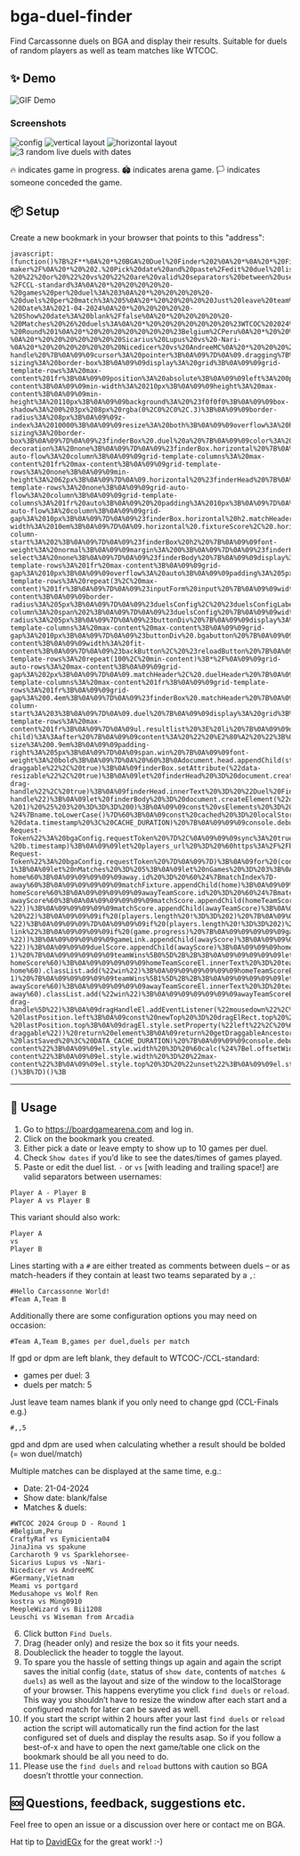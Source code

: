 # bga-duel-finder
Find Carcassonne duels on BGA and display their results.
Suitable for duels of random players as well as team matches like WTCOC.

## ✨ Demo
![GIF Demo](img/df-WTCOC-match-demo-run.gif)

### Screenshots

![config](img/df-WTCOC-match-config.png)
![vertical layout](img/df-WTCOC-match-result-v.png)
![horizontal layout](img/df-WTCOC-match-result-h.png)
![3 random live duels with dates](img/df-random-3duels-result-with-dates.png)

🔥 indicates game in progress.
🏟️ indicates arena game.
🏳️ indicates someone conceded the game.

## 📦 Setup
Create a new bookmark in your browser that points to this "address":

    javascript:(function()%7B%2F**%0A%20*%20BGA%20Duel%20Finder%202%0A%20*%0A%20*%20Find%20and%20display%20duels%20from%20a%20list%20of%20fixtures.%0A%20*%20Highlight%20winnning%20scores%2C%20calculate%20duel%20and%20team%20match%20results.%0A%20*%0A%20*%20Usage%3A%0A%20*%20%201.%20Copy%20and%20paste%20this%20code%20to%20the%20developer%20console%0A%20*%20%20%20%20%20or%20use%20a%20bookmarklet%20https%3A%2F%2Fcaiorss.github.io%2Fbookmarklet-maker%2F%0A%20*%20%202.%20Pick%20date%20and%20paste%2Fedit%20duel%20list.%0A%20*%20%20%20%20%20%22%20-%20%22%20or%20%22%20vs%20%22%20are%20valid%20separators%20between%20usernames.%0A%20*%20%20%20%20%20Lines%20starting%20with%20%23%20are%20treated%20as%20headers%2Fcomments%20between%20duels.%0A%20*%20%20%20%20%20There%20are%20some%20configuration%20options%20(%23%20and%20%2C%20are%20essential!)%3A%0A%20*%20%20%20%20%20%23Team%20A%2CTeam%20B%2Cgames%20per%20duel%2Cduels%20per%20match%0A%20*%20%20%20%20%20If%20gpd%20or%20dpm%20are%20left%20blank%2C%20they%20default%20to%20WTCOC-%2FCCL-standard%3A%0A%20*%20%20%20%20%20-%20games%20per%20duel%3A%203%0A%20*%20%20%20%20%20-%20duels%20per%20match%3A%205%0A%20*%20%20%20%20%20Just%20leave%20team%20names%20blank%20if%20you%20only%20need%20to%20change%20gpd.%0A%20*%0A%20*%20%20%20%20%20Multiple%20matches%20can%20be%20displayed%2C%20e.g.%3A%0A%20*%20%20%20%20%20-%20Date%3A%2021-04-2024%0A%20*%20%20%20%20%20-%20Show%20date%3A%20blank%2Ffalse%0A%20*%20%20%20%20%20-%20Matches%20%26%20duels%3A%0A%20*%20%20%20%20%20%20%20%23WTCOC%202024%20Group%20D%20-%20Round%201%0A%20*%20%20%20%20%20%20%20%23Belgium%2CPeru%0A%20*%20%20%20%20%20%20%20CraftyRaf%20vs%20Eymicienta04%0A%20*%20%20%20%20%20%20%20JinaJina%20vs%20spakune%0A%20*%20%20%20%20%20%20%20Carcharoth%209%20vs%20Sparklehorsee-%0A%20*%20%20%20%20%20%20%20Sicarius%20Lupus%20vs%20-Nari-%0A%20*%20%20%20%20%20%20%20Nicedicer%20vs%20AndreeMC%0A%20*%20%20%20%20%20%20%20%23Germany%2CVietnam%0A%20*%20%20%20%20%20%20%20Meami%20vs%20portgard%0A%20*%20%20%20%20%20%20%20Medusahope%20vs%20Wolf%20Ren%0A%20*%20%20%20%20%20%20%20kostra%20vs%20M%C3%B9ng0910%0A%20*%20%20%20%20%20%20%20MeepleWizard%20vs%20Bii1208%0A%20*%20%20%20%20%20%20%20Leuschi%20vs%20Wiseman%20from%20Arcadia%0A%20*%0A%20*%20%203.%20Click%20button%20%22Find%20Duels%22.%0A%20*%20%204.%20Drag%20(header%20only)%20and%20resize%20the%20box%20as%20you%20like.%0A%20*%20%205.%20Doubleclick%20the%20header%20to%20toggle%20the%20layout.%0A%20*%2F%0A%0A(function()%20%7B%0A%22use%20strict%22%3B%0A%0Aconst%20REQUEST_INTERVAL%20%3D%20250%3B%20%20%20%20%20%2F%2F%20250ms%20between%20requests%2C%20give%20BGA%20a%20break%0Aconst%20CACHE_DURATION%20%3D%207*24*60*60*1000%3B%20%2F%2F%20ms%0Aconst%20DATA_CACHE_DURATION%20%3D%202*60*60*1000%3B%0A%0Alet%20style%20%3D%20document.createElement(%22style%22)%3B%0Astyle.innerHTML%20%3D%20%60%0A%09.drag-handle%20%7B%0A%09%09cursor%3A%20pointer%3B%0A%09%7D%0A%09.dragging%7B%0A%09%09cursor%3A%20move%20!important%3B%0A%09%7D%0A%09%23finderBox%20%7B%0A%09%09box-sizing%3A%20border-box%3B%0A%09%09display%3A%20grid%3B%0A%09%09grid-template-rows%3A%20max-content%201fr%3B%0A%09%09position%3A%20absolute%3B%0A%09%09left%3A%200px%3B%0A%09%09bottom%3A%200px%3B%0A%09%09width%3A%20max-content%3B%0A%09%09min-width%3A%20210px%3B%0A%09%09height%3A%20max-content%3B%0A%09%09min-height%3A%20110px%3B%0A%09%09background%3A%20%23f0f0f0%3B%0A%09%09box-shadow%3A%200%203px%208px%20rgba(0%2C0%2C0%2C.3)%3B%0A%09%09border-radius%3A%208px%3B%0A%09%09z-index%3A%2010000%3B%0A%09%09resize%3A%20both%3B%0A%09%09overflow%3A%20hidden%3B%0A%09%7D%0A%09%23finderBox%20*%20%7B%0A%09%09box-sizing%3A%20border-box%3B%0A%09%7D%0A%09%23finderBox%20.duel%20a%20%7B%0A%09%09color%3A%20rgb(72%2C%20113%2C%20182)%3B%0A%09%09text-decoration%3A%20none%3B%0A%09%7D%0A%09%23finderBox.horizontal%20%7B%0A%09%09grid-auto-flow%3A%20column%3B%0A%09%09grid-template-columns%3A%20max-content%201fr%20max-content%3B%0A%09%09grid-template-rows%3A%20none%3B%0A%09%09min-height%3A%2062px%3B%0A%09%7D%0A%09.horizontal%20%23finderHead%20%7B%0A%09%09padding%3A%2010px%3B%0A%09%7D%0A%09.horizontal%20%23finderBody%20%7B%0A%09%09grid-template-rows%3A%20none%3B%0A%09%09grid-auto-flow%3A%20column%3B%0A%09%09grid-template-columns%3A%201fr%20auto%3B%0A%09%20%20padding%3A%2010px%3B%0A%09%7D%0A%09.horizontal%20%23gameList%20%7B%0A%09%09grid-auto-flow%3A%20column%3B%0A%09%09grid-gap%3A%2010px%3B%0A%09%7D%0A%09%23finderBox.horizontal%20h2.matchHeader%20%7B%0A%09%09margin%3A%200%3B%0A%09%7D%0A%09.horizontal%20.comment%20%7B%0A%09%09min-width%3A%2010em%3B%0A%09%7D%0A%09.horizontal%20.fixtureScore%2C%20.horizontal%20.duelScore%20%7B%0A%09%09grid-column-start%3A%202%3B%0A%09%7D%0A%09%23finderBox%20h2%20%7B%0A%09%09font-weight%3A%20normal%3B%0A%09%09margin%3A%200%3B%0A%09%7D%0A%09%23finderHead%20%7B%0A%09%09background%3A%20%234871b6%3B%0A%09%09color%3A%20%23fff%3B%0A%09%09padding%3A%205px%2010px%3B%0A%09%09user-select%3A%20none%3B%0A%09%7D%0A%09%23finderBody%20%7B%0A%09%09display%3A%20grid%3B%0A%09%09grid-template-rows%3A%201fr%20max-content%3B%0A%09%09grid-gap%3A%2010px%3B%0A%09%09overflow%3A%20auto%3B%0A%09%09padding%3A%205px%2010px%2010px%2010px%3B%0A%09%7D%0A%09%23inputForm%20%7B%0A%09%09display%3A%20grid%3B%0A%09%09grid-template-rows%3A%20repeat(3%2C%20max-content)%201fr%3B%0A%09%7D%0A%09%23inputForm%20input%20%7B%0A%09%09width%3A%20fit-content%3B%0A%09%09border-radius%3A%205px%3B%0A%09%7D%0A%09%23duelsConfig%2C%20%23duelsConfigLabel%20%7B%0A%09%09grid-column%3A%20span%202%3B%0A%09%7D%0A%09%23duelsConfig%20%7B%0A%09%09width%3A%20100%25%3B%0A%09%09border-radius%3A%205px%3B%0A%09%7D%0A%09%23buttonDiv%20%7B%0A%09%09display%3A%20grid%3B%0A%09%09grid-template-columns%3A%20max-content%20max-content%3B%0A%09%09grid-gap%3A%2010px%3B%0A%09%7D%0A%09%23buttonDiv%20.bgabutton%20%7B%0A%09%09margin%3A%200%3B%0A%09%09height%3A%20fit-content%3B%0A%09%09width%3A%20fit-content%3B%0A%09%7D%0A%09%23backButton%2C%20%23reloadButton%20%7B%0A%09%09display%3A%20none%3B%0A%09%7D%0A%09%23gameList%20%7B%0A%09%09display%3A%20none%3B%0A%09%09overflow%3A%20auto%3B%0A%09%09%2F*grid-template-rows%3A%20repeat(100%2C%20min-content)%3B*%2F%0A%09%09grid-auto-rows%3A%20max-content%3B%0A%09%09grid-gap%3A%202px%3B%0A%09%7D%0A%09.matchHeader%2C%20.duelHeader%20%7B%0A%09%09display%3A%20grid%3B%0A%09%09grid-template-columns%3A%20max-content%201fr%3B%0A%09%09grid-template-rows%3A%201fr%3B%0A%09%09grid-gap%3A%200.4em%3B%0A%09%7D%0A%09%23finderBox%20.matchHeader%20%7B%0A%09%09margin%3A%2010px%200%205px%200%3B%0A%09%7D%0A%09.fixtureScore%2C%20.duelScore%20%7B%0A%09%09grid-column-start%3A%203%3B%0A%09%7D%0A%09.duel%20%7B%0A%09%09display%3A%20grid%3B%0A%09%09grid-template-rows%3A%20max-content%201fr%3B%0A%09%7D%0A%09ul.resultlist%20%3E%20li%20%7B%0A%09%09display%3A%20inline%3B%0A%09%7D%0A%09ul.resultlist%20%3E%20li%3Anot(%3Alast-child)%3A%3Aafter%20%7B%0A%09%09content%3A%20%22%20%E2%80%A2%20%22%3B%0A%09%09color%3A%20%23888%3B%0A%09%7D%0A%09li.result%20span.resultDate%20%7B%0A%09%09font-size%3A%200.9em%3B%0A%09%09padding-right%3A%205px%3B%0A%09%7D%0A%09span.win%20%7B%0A%09%09font-weight%3A%20bold%3B%0A%09%7D%0A%20%60%3B%0Adocument.head.appendChild(style)%3B%0A%0AcreateUi()%3B%0A%0A%2F**%0A%20*%20Check%20if%20a%20date%20is%20today%0A%20*%2F%0Afunction%20isToday(unixTimestamp)%20%7B%0A%09const%20today%20%3D%20new%20Date()%3B%0A%09const%20todayYear%20%3D%20today.getFullYear()%3B%0A%09const%20todayMonth%20%3D%20today.getMonth()%3B%0A%09const%20todayDay%20%3D%20today.getDate()%3B%0A%0A%09const%20date%20%3D%20new%20Date(unixTimestamp%20*%201000)%3B%0A%09const%20givenYear%20%3D%20date.getFullYear()%3B%0A%09const%20givenMonth%20%3D%20date.getMonth()%3B%0A%09const%20givenDay%20%3D%20date.getDate()%3B%0A%0A%09return%20(%0A%09%09todayYear%20%3D%3D%3D%20givenYear%20%26%26%0A%09%09todayMonth%20%3D%3D%3D%20givenMonth%20%26%26%0A%09%09todayDay%20%3D%3D%3D%20givenDay%0A%09)%3B%0A%7D%0A%0A%2F**%0A%20*%20Create%20ui%20for%20user%20interaction.%0A%20*%0A%20*%2F%0Afunction%20createUi()%20%7B%0A%09const%20finderId%20%3D%20%22finderBox%22%3B%0A%09let%20finderBox%20%3D%20document.getElementById(finderId)%3B%0A%09if%20(finderBox)%20%7B%0A%09%09finderBox.style.display%20%3D%20%22grid%22%3B%0A%09%09return%3B%0A%09%7D%0A%0A%09finderBox%20%3D%20document.createElement(%22div%22)%3B%0A%09finderBox.id%20%3D%20finderId%3B%0A%09finderBox.setAttribute(%22data-draggable%22%2C%20true)%3B%0A%09finderBox.setAttribute(%22data-resizable%22%2C%20true)%3B%0A%09let%20finderHead%20%3D%20document.createElement(%22h2%22)%3B%0A%09finderHead.id%20%3D%20%22finderHead%22%3B%0A%09finderHead.setAttribute(%22data-drag-handle%22%2C%20true)%3B%0A%09finderHead.innerText%20%3D%20%22Duel%20Finder%202%22%3B%0A%09finderHead.classList.add(%22drag-handle%22)%3B%0A%09let%20finderBody%20%3D%20document.createElement(%22div%22)%3B%0A%09finderBody.id%20%3D%20%22finderBody%22%3B%0A%09finderBox.appendChild(finderHead)%3B%0A%09finderBox.appendChild(finderBody)%3B%0A%0A%09const%20inputForm%20%3D%20document.createElement(%22form%22)%3B%0A%09inputForm.id%20%3D%20%22inputForm%22%3B%0A%09const%20datePicker%20%3D%20document.createElement(%22input%22)%3B%0A%09datePicker.id%20%3D%20%22datePicker%22%3B%0A%09datePicker.type%20%3D%20%22date%22%3B%0A%09datePicker.valueAsDate%20%3D%20new%20Date()%3B%0A%09const%20datePickerLabel%20%3D%20document.createElement(%22label%22)%3B%0A%09datePickerLabel.htmlFor%20%3D%20%22datePicker%22%3B%0A%09datePickerLabel.textContent%20%3D%20%22Date%22%3B%0A%09const%20dateShow%20%3D%20document.createElement(%22input%22)%3B%0A%09dateShow.type%20%3D%20%22checkbox%22%3B%0A%09dateShow.id%20%3D%20%22dateShow%22%3B%0A%09dateShow.checked%20%3D%20false%3B%0A%09const%20dateShowLabel%20%3D%20document.createElement(%22label%22)%3B%0A%09dateShowLabel.htmlFor%20%3D%20%22dateShow%22%3B%0A%09dateShowLabel.textContent%20%3D%20%22Show%20dates%22%3B%0A%09const%20textArea%20%3D%20document.createElement(%22textArea%22)%3B%0A%09textArea.id%20%3D%20%22duelsConfig%22%3B%0A%09const%20textAreaLabel%20%3D%20document.createElement(%22label%22)%3B%0A%09textAreaLabel.id%20%3D%20%22duelsConfigLabel%22%3B%0A%09textAreaLabel.htmlFor%20%3D%20%22duelsConfig%22%3B%0A%09textAreaLabel.textContent%20%3D%20%22Matches%20%26%20duels%22%3B%0A%0A%09inputForm.appendChild(datePickerLabel)%3B%0A%09inputForm.appendChild(datePicker)%3B%0A%09inputForm.appendChild(dateShowLabel)%3B%0A%09inputForm.appendChild(dateShow)%3B%0A%09inputForm.appendChild(textAreaLabel)%3B%0A%09inputForm.appendChild(textArea)%3B%0A%0A%09const%20gameList%20%3D%20document.createElement(%22ul%22)%3B%0A%09gameList.id%20%3D%20%22gameList%22%3B%0A%0A%09const%20buttonDiv%20%3D%20document.createElement(%22div%22)%3B%0A%09buttonDiv.id%20%3D%20%22buttonDiv%22%3B%0A%09const%20findButton%20%3D%20document.createElement(%22a%22)%3B%0A%09findButton.id%20%3D%20%22findButton%22%3B%0A%09findButton.classList%20%3D%20%22bgabutton%20bgabutton_blue%22%3B%0A%09findButton.innerText%20%3D%20%22Find%20Duels%22%3B%0A%09const%20backButton%20%3D%20document.createElement(%22a%22)%3B%0A%09backButton.id%20%3D%20%22backButton%22%3B%0A%09backButton.classList%20%3D%20%22bgabutton%20bgabutton_blue%22%3B%0A%09backButton.innerText%20%3D%20%22Back%22%3B%0A%09const%20closeButton%20%3D%20document.createElement(%22a%22)%3B%0A%09closeButton.id%20%3D%20%22closeButton%22%3B%0A%09closeButton.classList%20%3D%20%22bgabutton%20bgabutton_red%22%3B%0A%09closeButton.innerText%20%3D%20%22Close%22%3B%0A%09const%20reloadButton%20%3D%20document.createElement(%22a%22)%3B%0A%09reloadButton.id%20%3D%20%22reloadButton%22%3B%0A%09reloadButton.classList%20%3D%20%22bgabutton%20bgabutton_green%22%3B%0A%09reloadButton.innerText%20%3D%20%22Reload%22%3B%0A%09buttonDiv.appendChild(findButton)%3B%0A%09buttonDiv.appendChild(backButton)%3B%0A%09buttonDiv.appendChild(closeButton)%3B%0A%09buttonDiv.appendChild(reloadButton)%3B%0A%0A%09finderBody.appendChild(inputForm)%3B%0A%09finderBody.appendChild(gameList)%3B%0A%09finderBody.appendChild(buttonDiv)%3B%0A%0A%09document.body.appendChild(finderBox)%3B%0A%09applyBoxLayout(finderBox)%3B%0A%0A%09finderHead.ondblclick%20%3D%20function()%20%7B%20applyBoxLayout(finderBox%2C%20%22toggle%22)%20%7D%3B%0A%0A%09let%20timeout%3B%0A%09const%20resizeObserver%20%3D%20new%20ResizeObserver(entries%20%3D%3E%20%7B%0A%09%09clearTimeout(timeout)%3B%0A%09%09timeout%20%3D%20setTimeout(()%20%3D%3E%20%7B%0A%09%09%20%20requestAnimationFrame(()%20%3D%3E%20%7B%0A%09%09%20%20%20%20for%20(const%20entry%20of%20entries)%20%7B%0A%09%09%20%20%20%20%20%20saveBoxLayoutToLocalStorage(entry.target)%3B%0A%09%09%20%20%20%20%7D%0A%09%09%20%20%7D)%3B%0A%09%09%7D%2C%201000)%3B%0A%09%7D)%3B%0A%09resizeObserver.observe(finderBox)%3B%0A%0A%09textArea.addEventListener(%22paste%22%2C%20(event)%20%3D%3E%20%7B%0A%09%09%2F%2F%20Just%20check%20if%20pasted%20text%20is%20in%20the%20form%20of%3A%0A%09%09%2F%2F%0A%09%09%2F%2F%20%20%20player1%0A%09%09%2F%2F%20%20%20vs%0A%09%09%2F%2F%20%20%20player2%0A%09%09%2F%2F%20%20%20player3%0A%09%09%2F%2F%20%20%20vs%0A%09%09%2F%2F%20%20%20player4%0A%09%09%2F%2F%20%20%20...%0A%09%09%2F%2F%0A%09%09%2F%2F%20and%20format%20it.%0A%09%09const%20pastedData%20%3D%20(event.clipboardData%20%7C%7C%20window.clipboardData).getData(%22text%22)%3B%0A%09%09const%20lines%20%3D%20pastedData.split(%22%5Cn%22)%3B%0A%09%09const%20selectedElements%20%3D%20lines.filter((_%2C%20index)%20%3D%3E%20(index%20-%201)%20%25%203%20%3D%3D%3D%200)%3B%0A%09%09const%20vsElements%20%3D%20selectedElements.filter(element%20%3D%3E%20element.trim()%20%3D%3D%3D%20%22vs%22)%3B%0A%0A%09%09if%20(selectedElements.length%20%3D%3D%3D%200%20%7C%7C%20selectedElements.length%20!%3D%3D%20vsElements.length)%20%7B%0A%09%09%09return%3B%0A%09%09%7D%0A%09%09event.preventDefault()%3B%0A%0A%09%09const%20pairs%20%3D%20%5B%5D%3B%0A%09%09for%20(let%20i%20%3D%200%3B%20i%20%3C%20lines.length%3B%20i%20%2B%3D%203)%20%7B%0A%09%09%09const%20player0%20%3D%20lines%5Bi%5D%3B%0A%09%09%09const%20player1%20%3D%20lines%5Bi%20%2B%202%5D%3B%0A%09%09%09if%20(player0.trim()%20%26%26%20player1.trim())%20%7B%0A%09%09%09%09pairs.push(%60%24%7Bplayer0.trim()%7D%20vs%20%24%7Bplayer1.trim()%7D%60)%3B%0A%09%09%09%7D%0A%09%09%7D%0A%09%09const%20transformedText%20%3D%20pairs.join(%22%5Cn%22)%3B%0A%0A%09%09%2F%2F%20Get%20the%20current%20cursor%20position%20or%20selection%0A%09%09const%20start%20%3D%20textArea.selectionStart%3B%0A%09%09const%20end%20%3D%20textArea.selectionEnd%3B%0A%0A%09%09%2F%2F%20Insert%20the%20transformed%20text%20at%20the%20cursor%20position%0A%09%09textArea.value%20%3D%20textArea.value.slice(0%2C%20start)%20%2B%20transformedText%20%2B%20textArea.value.slice(end)%3B%0A%0A%09%09%2F%2F%20Move%20the%20cursor%20to%20the%20end%20of%20the%20inserted%20text%0A%09%09textArea.selectionStart%20%3D%20textArea.selectionEnd%20%3D%20start%20%2B%20transformedText.length%3B%0A%09%7D)%3B%0A%0A%09findButton.onclick%20%3D%20async%20function%20()%20%7B%0A%09%09const%20game_id%20%3D%201%3B%20%2F%2F%20Carcassonne%0A%09%09const%20date%20%3D%20new%20Date(datePicker.value)%3B%0A%09%09const%20unixTimestamp%20%3D%20Math.floor(date.getTime()%20%2F%201000)%3B%0A%09%09const%20duelsText%20%3D%20textArea.value%3B%0A%09%09textArea.disabled%20%3D%20true%3B%0A%09%09findButton.disabled%20%3D%20true%3B%0A%09%09saveDataToLocalStorage()%3B%0A%09%09await%20getAllDuels(duelsText%2C%20unixTimestamp%2C%20game_id)%3B%0A%0A%09%09findButton.disabled%20%3D%20false%3B%0A%09%09inputForm.style.display%20%3D%20%22none%22%3B%0A%09%09gameList.style.display%20%3D%20%22grid%22%3B%0A%09%09findButton.style.display%20%3D%20%22none%22%3B%0A%09%09closeButton.style.display%20%3D%20%22none%22%3B%0A%09%09backButton.style.display%20%3D%20%22block%22%3B%0A%09%09reloadButton.style.display%20%3D%20%22block%22%3B%0A%09%7D%3B%0A%0A%09backButton.onclick%20%3D%20function%20()%20%7B%0A%09%09inputForm.style.display%20%3D%20%22grid%22%3B%0A%09%09gameList.style.display%20%3D%20%22none%22%3B%0A%09%09gameList.innerHTML%20%3D%20%22%22%3B%0A%09%09textArea.disabled%20%3D%20false%3B%0A%09%09findButton.style.display%20%3D%20%22block%22%3B%0A%09%09closeButton.style.display%20%3D%20%22block%22%3B%0A%09%09backButton.style.display%20%3D%20%22none%22%3B%0A%09%09reloadButton.style.display%20%3D%20%22none%22%3B%0A%09%7D%3B%0A%0A%09closeButton.onclick%20%3D%20function%20()%20%7B%0A%09%09finderBox.style.display%20%3D%20%22none%22%3B%0A%09%7D%0A%0A%09reloadButton.onclick%20%3D%20async%20function%20()%20%7B%0A%09%09const%20game_id%20%3D%201%3B%20%2F%2F%20Carcassonne%0A%09%09const%20date%20%3D%20new%20Date(datePicker.value)%3B%0A%09%09const%20unixTimestamp%20%3D%20Math.floor(date.getTime()%20%2F%201000)%3B%0A%09%09const%20duelsText%20%3D%20textArea.value%3B%0A%09%09gameList.style.display%20%3D%20%22grid%22%3B%0A%09%09gameList.innerHTML%20%3D%20%22%22%3B%0A%09%09await%20getAllDuels(duelsText%2C%20unixTimestamp%2C%20game_id)%3B%0A%09%7D%0A%0A%09retrieveDataFromLocalStorage()%3B%0A%7D%0A%0A%2F**%0A%20*%20Returns%20a%20player%20id%20given%20its%20username.%0A%20*%0A%20*%2F%0Afunction%20getPlayerId(name)%20%7B%0A%09const%20currentTime%20%3D%20new%20Date().getTime()%3B%0A%09const%20cacheKey%20%3D%20%60playerId-%24%7Bname.toLowerCase()%7D%60%3B%0A%09const%20cached%20%3D%20localStorage.getItem(cacheKey)%3B%0A%09if%20(cached)%20%7B%0A%09%09const%20data%20%3D%20JSON.parse(cached)%3B%0A%09%09if%20(currentTime%20-%20data.timestamp%20%3C%20CACHE_DURATION)%20%7B%0A%09%09%09console.debug(%60Using%20cached%20id%20%24%7Bdata.id%7D%20for%20%24%7Bname%7D%60)%3B%0A%09%09%09return%20data.id%3B%0A%09%09%7D%0A%09%7D%0A%0A%09try%20%7B%0A%09%09const%20response%20%3D%20dojo.xhrGet(%7B%0A%09%09%09url%3A%20%22https%3A%2F%2Fboardgamearena.com%2Fplayer%2Fplayer%2Ffindplayer.html%22%2C%0A%09%09%09content%3A%20%7B%20q%3A%20name%2C%20start%3A%200%2C%20count%3A%20Infinity%20%7D%2C%0A%09%09%09sync%3A%20true%2C%0A%09%09%09handleAs%3A%20%22json%22%0A%09%09%7D)%3B%0A%0A%09%09for%20(const%20currentUser%20of%20response.results%5B0%5D.items)%20%7B%0A%09%09%09if%20(currentUser.q.toLowerCase()%20%3D%3D%3D%20name.toLowerCase())%20%7B%0A%09%09%09%09console.debug(%60Found%20id%20%24%7BcurrentUser.id%7D%20for%20%24%7Bname%7D%60)%3B%0A%09%09%09%09localStorage.setItem(cacheKey%2C%20JSON.stringify(%7B%20id%3A%20currentUser.id%2C%20timestamp%3A%20currentTime%20%7D))%3B%0A%09%09%09%09return%20currentUser.id%3B%0A%09%09%09%7D%0A%09%09%7D%0A%09%09console.error(%60Could%20not%20find%20user%20%24%7Bname%7D%60)%3B%0A%09%09throw%20%22Player%20not%20found%22%3B%0A%09%7D%0A%09catch%20(error)%20%7B%0A%09%09console.error(%60Could%20not%20find%20user%20%24%7Bname%7D%60)%3B%0A%09%09throw%20error%3B%0A%09%7D%0A%7D%0A%0A%2F**%0A%20*%20Return%20games%20for%20two%20players%20in%20a%20given%20day%0A%20*%0A%20*%2F%0Aasync%20function%20getGames(player0%2C%20player1%2C%20day%2C%20game_id)%20%7B%0A%09const%20tables%20%3D%20%5B%5D%3B%0A%09try%20%7B%0A%09%09const%20player0_id%20%3D%20getPlayerId(player0)%3B%0A%09%09const%20player1_id%20%3D%20getPlayerId(player1)%3B%0A%09%09const%20params%20%3D%20%7B%0A%09%09%09game_id%3A%20game_id%2C%0A%09%09%09player%3A%20player0_id%2C%0A%09%09%09opponent_id%3A%20player1_id%2C%0A%09%09%09updateStats%3A%201%0A%09%09%7D%3B%0A%09%09if%20(day)%20%7B%0A%09%09%09params.start_date%20%3D%20day%3B%0A%09%09%09params.end_date%20%3D%20day%20%2B%2086400%3B%0A%09%09%7D%0A%0A%09%09const%20response%20%3D%20dojo.xhrGet(%7B%0A%09%09%09url%3A%20%22https%3A%2F%2Fboardgamearena.com%2Fgamestats%2Fgamestats%2FgetGames.html%22%2C%0A%09%09%09content%3A%20params%2C%0A%09%09%09handleAs%3A%20%22json%22%2C%0A%09%09%09headers%3A%20%7B%20%22X-Request-Token%22%3A%20bgaConfig.requestToken%20%7D%2C%0A%09%09%09sync%3A%20true%0A%09%09%7D)%3B%0A%09%09for%20(const%20table%20of%20response.results%5B0%5D.data.tables)%20%7B%0A%09%09%09const%20table_url%20%3D%20%60https%3A%2F%2Fboardgamearena.com%2Ftable%3Ftable%3D%24%7Btable.table_id%7D%60%3B%0A%09%09%09const%20table_players%20%3D%20table.players.split(%22%2C%22)%3B%0A%09%09%09const%20table_scores%20%3D%20table.scores%20%3F%20table.scores.split(%22%2C%22)%20%3A%20%5B%22%3F%22%2C%20%22%3F%22%5D%3B%0A%09%09%09const%20table_ranks%20%3D%20table.ranks%20%3F%20table.ranks.split(%22%2C%22)%20%3A%20%5B%22%3F%22%2C%20%22%3F%22%5D%3B%0A%09%09%09const%20table_start_date%20%3D%20new%20Date(table.start%20*%201000)%3B%0A%09%09%09const%20table_end_date%20%3D%20new%20Date(table.end%20*%201000)%3B%0A%09%09%09let%20table_flags%20%3D%20%22%22%3B%0A%09%09%09%2F%2F%20if%20(table_scores%5B0%5D%20%3D%3D%20table_scores%5B1%5D)%20%7B%0A%09%09%09%2F%2F%20%09if%20(table_ranks%5B0%5D%20%3D%3D%201)%20%7B%0A%09%09%09%2F%2F%20%09%09table_scores%5B0%5D%20%2B%3D%20%22*%22%3B%0A%09%09%09%2F%2F%20%09%7D%20else%20%7B%0A%09%09%09%2F%2F%20%09%09table_scores%5B1%5D%20%2B%3D%20%22*%22%3B%0A%09%09%09%2F%2F%20%09%7D%0A%09%09%09%2F%2F%20%7D%0A%09%09%09if%20(table.concede%20%3D%3D%201)%20%7B%0A%09%09%09%09table_flags%20%2B%3D%20%22%20%F0%9F%8F%B3%EF%B8%8F%20%22%3B%0A%09%09%09%7D%0A%09%09%09if%20(table.arena_win)%20%7B%0A%09%09%09%09table_flags%20%2B%3D%20%22%20%F0%9F%8F%9F%EF%B8%8F%20%22%3B%0A%09%09%09%7D%0A%0A%09%09%09tables.push(%7B%0A%09%09%09%09id%3A%20table.table_id%2C%0A%09%09%09%09url%3A%20table_url%2C%0A%09%09%09%09score0%3A%20(table_players%5B0%5D%20%3D%3D%20player0_id)%20%3F%20%60%24%7Btable_scores%5B0%5D%7D%60%20%3A%20%60%24%7Btable_scores%5B1%5D%7D%60%2C%0A%09%09%09%09score1%3A%20(table_players%5B0%5D%20%3D%3D%20player0_id)%20%3F%20%60%24%7Btable_scores%5B1%5D%7D%60%20%3A%20%60%24%7Btable_scores%5B0%5D%7D%60%2C%0A%09%09%09%09rank0%3A%20(table_players%5B0%5D%20%3D%3D%20player0_id)%20%3F%20%60%24%7Btable_ranks%5B0%5D%7D%60%20%3A%20%60%24%7Btable_ranks%5B1%5D%7D%60%2C%0A%09%09%09%09startDate%3A%20table_start_date.toISOString().substr(0%2C%2016).replace(%22T%22%2C%20%22%20%22)%2C%0A%09%09%09%09endDate%3A%20table_end_date.toISOString().substr(0%2C%2016).replace(%22T%22%2C%20%22%20%22)%2C%0A%09%09%09%09timestamp%3A%20table.start%2C%0A%09%09%09%09flags%3A%20table_flags%0A%09%09%09%7D)%3B%0A%09%09%7D%0A%09%09tables.sort((a%2C%20b)%20%3D%3E%20a.timestamp%20-%20b.timestamp)%3B%0A%09%09let%20players_url%20%3D%20%60https%3A%2F%2Fboardgamearena.com%2Fgamestats%3Fplayer%3D%24%7Bplayer0_id%7D%26opponent_id%3D%24%7Bplayer1_id%7D%26game_id%3D%24%7Bgame_id%7D%26finished%3D0%60%3B%0A%09%09if%20(day)%20%7B%0A%09%09%09players_url%20%2B%3D%20%60%26start_date%3D%24%7Bday%7D%26end_date%3D%24%7Bday%20%2B%2086400%7D%60%3B%0A%09%09%7D%0A%0A%09%09if%20(!day%20%7C%7C%20isToday(day))%20%7B%0A%09%09%09const%20table%20%3D%20await%20getGameInProgress(player0_id%2C%20player1_id)%3B%0A%09%09%09if%20(table)%20%7B%0A%09%09%09%09tables.push(%7B%0A%09%09%09%09%09id%3A%20table.id%2C%0A%09%09%09%09%09url%3A%20%60https%3A%2F%2Fboardgamearena.com%2Ftable%3Ftable%3D%24%7Btable.id%7D%60%2C%0A%09%09%09%09%09progress%3A%20%60%24%7Btable.progression%7D%60%2C%0A%09%09%09%09%09timestamp%3A%20table.gamestart%2C%0A%09%09%09%09%09startDate%3A%20(new%20Date(table.gamestart%20*%201000)).toISOString().substr(0%2C%2016).replace(%22T%22%2C%20%22%20%22)%2C%0A%09%09%09%09%09endDate%3A%20%60%24%7B(new%20Date(table.gamestart%20*%201000)).toISOString().substr(0%2C%2010)%7D%20__%3A__%60%2C%0A%09%09%09%09%09flags%3A%20%22%20%F0%9F%94%A5%20%22%0A%09%09%09%09%7D)%3B%0A%09%09%09%7D%0A%09%09%7D%0A%09%09console.debug(%60Got%20%24%7Btables.length%7D%20tables%60)%3B%0A%0A%09%09return%20%7B%20player0_id%2C%20player1_id%2C%20players_url%2C%20tables%20%7D%3B%0A%09%7D%0A%09catch%20(error)%20%7B%0A%09%09console.error(%60Could%20not%20get%20games%20for%20%24%7Bplayer0%7D%20%E2%80%93%20%24%7Bplayer1%7D%3A%20%24%7Berror%7D%60)%3B%0A%09%09return%20%7B%0A%09%09%09players_url%3A%20%22%23%22%2C%0A%09%09%09tables%3A%20%5B%5D%0A%09%09%7D%3B%0A%09%7D%0A%7D%0A%0A%2F**%0A%20*%20Return%20game%20in%20progress%2C%20if%20any%2C%20for%20the%20given%20players.%0A%20*%2F%0Aasync%20function%20getGameInProgress(player0_id%2C%20player1_id)%20%7B%0A%09console.debug(%22Searching%20for%20game%20in%20progress%22)%3B%0A%09const%20response%20%3D%20await%20dojo.xhrPost(%7B%0A%09%09url%3A%20%22https%3A%2F%2Fboardgamearena.com%2Ftablemanager%2Ftablemanager%2Ftableinfos.html%22%2C%0A%09%09postData%3A%20%60playerfilter%3D%24%7Bplayer0_id%7D%26turninfo%3Dfalse%26matchmakingtables%3Dfalse%60%2C%0A%09%09handleAs%3A%20%22json%22%2C%0A%09%09headers%3A%20%7B%20%22X-Request-Token%22%3A%20bgaConfig.requestToken%20%7D%0A%09%7D)%3B%0A%09for%20(const%20table%20of%20Object.values(response.data.tables))%20%7B%0A%09%09if%20(table.status%20%3D%3D%3D%20%22play%22)%20%7B%0A%09%09%09const%20foundSecondPlayer%20%3D%20Object.keys(table.players).filter(id%20%3D%3E%20id%20%3D%3D%20player1_id)%3B%0A%09%09%09if%20(foundSecondPlayer.length%20%3E%200)%20%7B%0A%09%09%09%09return%20table%3B%0A%09%09%09%7D%0A%09%09%7D%0A%09%7D%0A%09return%20undefined%3B%0A%7D%0A%0Aasync%20function%20sleep(ms)%20%7B%0A%09await%20new%20Promise(resolve%20%3D%3E%20setTimeout(resolve%2C%20ms))%3B%0A%7D%0A%0Aasync%20function%20getAllDuels(all_duels_txt%2C%20day%2C%20game_id)%20%7B%0A%09const%20showDates%20%3D%20document.getElementById(%22dateShow%22).checked%3B%0A%09const%20gameList%20%3D%20document.getElementById(%22gameList%22)%3B%0A%09const%20duels_txt%20%3D%20all_duels_txt.split(%22%5Cn%22)%3B%0A%09const%20vsRegex%20%3D%20new%20RegExp(%22%20vs%20%22%2C%20%22i%22)%3B%0A%09let%20matchIndex%20%3D%20-1%3B%0A%09let%20nMatches%20%3D%205%3B%0A%09let%20nGames%20%3D%203%3B%0A%09let%20teamWins%20%3D%20%5B0%2C0%5D%3B%0A%0A%09for%20(const%20%5Bindex%2C%20duel_txt%5D%20of%20duels_txt.entries())%20%7B%0A%09%09if%20(!duel_txt)%20%7B%0A%09%09%09continue%3B%0A%09%09%7D%0A%0A%09%09%2F%2F%20Check%20for%20Comments%0A%09%09if%20(duel_txt.startsWith(%22%23%22))%20%7B%0A%09%09%09let%20vals%20%3D%20duel_txt.substring(1).split(%22%2C%22)%3B%0A%09%09%09if%20(vals.length%20%3D%3D%201)%20%7B%0A%09%09%09%09const%20comment%20%3D%20document.createElement(%22h2%22)%3B%0A%09%09%09%09comment.classList%20%3D%20%22comment%22%3B%0A%09%09%09%09comment.innerText%20%3D%20vals%5B0%5D.trim()%3B%0A%09%09%09%09gameList.appendChild(comment)%3B%0A%09%09%09%7D%20else%20%7B%0A%09%09%09%09if%20(vals%5B2%5D)%20%7B%0A%09%09%09%09%09nGames%20%3D%20vals%5B2%5D.trim()%3B%0A%09%09%09%09%09console.debug(%60Games%3A%20%24%7BnGames%7D%60)%3B%0A%09%09%09%09%7D%0A%09%09%09%09if%20(vals%5B3%5D)%20%7B%0A%09%09%09%09%09nMatches%20%3D%20vals%5B3%5D.trim()%3B%0A%09%09%09%09%09console.debug(%60Matches%3A%20%24%7BnMatches%7D%60)%3B%0A%09%09%09%09%7D%0A%09%09%09%09if%20(vals%5B0%5D%20!%3D%20%22%22%20%26%26%20vals%5B1%5D%20!%3D%20%22%22)%20%7B%0A%09%09%09%09%09const%20matchHeader%20%3D%20document.createElement(%22h2%22)%3B%0A%09%09%09%09%09matchHeader.classList%20%3D%20%22matchHeader%22%3B%0A%09%09%09%09%09matchIndex%20%3D%20index%3B%0A%09%09%09%09%09teamWins%20%3D%20%5B0%2C%200%5D%3B%0A%09%09%09%09%09const%20matchFixture%20%3D%20document.createElement(%22span%22)%3B%0A%09%09%09%09%09matchFixture.classList.add(%22fixture%22)%3B%0A%09%09%09%09%09const%20home%20%3D%20document.createElement(%22span%22)%3B%0A%09%09%09%09%09const%20away%20%3D%20document.createElement(%22span%22)%3B%0A%09%09%09%09%09home.id%20%3D%20%60%24%7BmatchIndex%7D-home%60%3B%0A%09%09%09%09%09away.id%20%3D%20%60%24%7BmatchIndex%7D-away%60%3B%0A%09%09%09%09%09matchFixture.appendChild(home)%3B%0A%09%09%09%09%09matchFixture.appendChild(document.createTextNode(%22%20%E2%80%93%20%22))%3B%0A%09%09%09%09%09matchFixture.appendChild(away)%3B%0A%09%09%09%09%09home.innerText%20%3D%20vals%5B0%5D.trim()%3B%0A%09%09%09%09%09away.innerText%20%3D%20vals%5B1%5D.trim()%3B%0A%09%09%09%09%09matchHeader.appendChild(matchFixture)%3B%0A%0A%09%09%09%09%09const%20matchScore%20%3D%20document.createElement(%22span%22)%3B%0A%09%09%09%09%09matchScore.classList.add(%22fixtureScore%22)%3B%0A%09%09%09%09%09const%20homeTeamScore%20%3D%20document.createElement(%22span%22)%3B%0A%09%09%09%09%09const%20awayTeamScore%20%3D%20document.createElement(%22span%22)%3B%0A%09%09%09%09%09homeTeamScore.id%20%3D%20%60%24%7BmatchIndex%7D-homeScore%60%3B%0A%09%09%09%09%09awayTeamScore.id%20%3D%20%60%24%7BmatchIndex%7D-awayScore%60%3B%0A%0A%09%09%09%09%09matchScore.appendChild(homeTeamScore)%3B%0A%09%09%09%09%09matchScore.appendChild(document.createTextNode(%22-%22))%3B%0A%09%09%09%09%09matchScore.appendChild(awayTeamScore)%3B%0A%09%09%09%09%09homeTeamScore.innerText%20%3D%20teamWins%5B0%5D%3B%0A%09%09%09%09%09awayTeamScore.innerText%20%3D%20teamWins%5B1%5D%3B%0A%09%09%09%09%09console.debug(%60SCORES%3A%20%24%7BhomeTeamScore.innerText%7D%20%E2%80%93%20%24%7BawayTeamScore.innerText%7D%60)%3B%0A%09%09%09%09%09matchHeader.appendChild(matchScore)%3B%0A%09%09%09%09%09gameList.appendChild(matchHeader)%3B%0A%09%09%09%09%7D%0A%09%09%09%7D%0A%09%09%7D%20else%20%7B%0A%09%09%09%2F%2F%20Get%20players%0A%09%09%09let%20players%20%3D%20duel_txt.split(%22%20-%20%22)%3B%0A%09%09%09if%20(players.length%20!%3D%3D%202)%20%7B%0A%09%09%09%09players%20%3D%20duel_txt.split(vsRegex)%3B%0A%09%09%09%7D%0A%09%09%09if%20(players.length%20!%3D%3D%202)%20%7B%0A%09%09%09%09players%20%3D%20duel_txt.split(%22-%22)%3B%0A%09%09%09%7D%0A%09%09%09if%20(players.length%20!%3D%3D%202)%20%7B%0A%09%09%09%09console.error(%60Could%20not%20get%20players%20for%20%22%24%7Bduel_txt%7D%22%60)%3B%0A%09%09%09%09continue%3B%0A%09%09%09%7D%0A%0A%09%09%09players%20%3D%20%5Bplayers%5B0%5D.trim()%2C%20players%5B1%5D.trim()%5D%3B%0A%0A%09%09%09await%20sleep(REQUEST_INTERVAL)%3B%0A%09%09%09const%20games_data%20%3D%20await%20getGames(players%5B0%5D%2C%20players%5B1%5D%2C%20day%2C%20game_id)%3B%0A%09%09%09const%20games%20%3D%20games_data.tables%3B%0A%0A%09%09%09const%20duelGameList%20%3D%20document.createElement(%22ul%22)%3B%0A%09%09%09if%20(!showDates)%20%7B%0A%09%09%09%09duelGameList.classList.add(%22resultlist%22)%3B%0A%09%09%09%7D%0A%09%09%09%2F%2F%20Get%20games%20info%0A%09%09%09let%20wins%20%3D%20%5B0%2C%200%5D%3B%0A%09%09%09for%20(const%20game%20of%20games)%20%7B%0A%09%09%09%09const%20result%20%3D%20document.createElement(%22li%22)%3B%0A%09%09%09%09result.classList%20%3D%20%22result%22%3B%0A%09%09%09%09const%20gameLink%20%3D%20document.createElement(%22a%22)%3B%0A%09%09%09%09const%20dateSpan%20%3D%20document.createElement(%22span%22)%3B%0A%09%09%09%09dateSpan.classList.add(%22resultDate%22)%3B%0A%09%09%09%09let%20dateText%20%3D%20%22%22%0A%09%09%09%09if%20(showDates)%20%7B%0A%09%09%09%09%09if%20(isToday(day))%20%7B%0A%09%09%09%09%09%09dateText%20%3D%20%60%24%7Bgame.startDate.substring(11)%7D%E2%80%93%24%7Bgame.endDate.substring(11)%7D%60%3B%0A%09%09%09%09%09%7D%20else%20if%20(day%20%7C%7C%20(game.startDate.substring(0%2C10)%20%3D%3D%20game.endDate.substring(0%2C10)))%20%7B%0A%09%09%09%09%09%09dateText%20%3D%20%60%24%7Bgame.startDate%7D%E2%80%93%24%7Bgame.endDate.substring(11)%7D%60%3B%0A%09%09%09%09%09%7D%20else%20%7B%0A%09%09%09%09%09%09dateText%20%3D%20%60%24%7Bgame.startDate%7D%E2%80%93%24%7Bgame.endDate%7D%60%3B%0A%09%09%09%09%09%7D%0A%09%09%09%09%09dateSpan.innerText%20%3D%20%60%24%7BdateText%7D%20%60%3B%0A%09%09%09%09%09result.appendChild(dateSpan)%3B%0A%09%09%09%09%7D%0A%09%09%09%09gameLink.classList%20%3D%20%22bga-link%22%3B%0A%09%09%09%09if%20(game.progress)%20%7B%0A%09%09%09%09%09gameLink.innerHTML%20%3D%20%60%24%7Bgame.progress%7D%25%60%3B%0A%09%09%09%09%7D%20else%20%7B%0A%09%09%09%09%09const%20homeScore%20%3D%20document.createElement(%22span%22)%3B%0A%09%09%09%09%09const%20awayScore%20%3D%20document.createElement(%22span%22)%3B%0A%09%09%09%09%09homeScore.innerText%20%3D%20game.score0%3B%0A%09%09%09%09%09awayScore.innerText%20%3D%20game.score1%3B%0A%09%09%09%09%09if%20(game.rank0%20%3D%3D%201)%20%7B%0A%09%09%09%09%09%09homeScore.classList%20%3D%20%22win%22%3B%0A%09%09%09%09%09%09wins%5B0%5D%2B%2B%3B%0A%09%09%09%09%09%7D%20else%20%20%7B%0A%09%09%09%09%09%09awayScore.classList%20%3D%20%22win%22%3B%0A%09%09%09%09%09%09wins%5B1%5D%2B%2B%3B%0A%09%09%09%09%09%7D%0A%09%09%09%09%09gameLink.appendChild(homeScore)%3B%0A%09%09%09%09%09gameLink.appendChild(document.createTextNode(%22-%22))%3B%0A%09%09%09%09%09gameLink.appendChild(awayScore)%3B%0A%09%09%09%09%7D%0A%09%09%09%09gameLink.href%20%3D%20game.url%3B%0A%09%09%09%09result.appendChild(gameLink)%3B%0A%09%09%09%09if%20(game.flags)%20%7B%0A%09%09%09%09%09result.appendChild(document.createTextNode(game.flags))%3B%0A%09%09%09%09%7D%0A%09%09%09%09duelGameList.appendChild(result)%3B%0A%09%09%09%7D%0A%09%09%09const%20duel%20%3D%20document.createElement(%22li%22)%3B%0A%09%09%09duel.classList%20%3D%20%22duel%22%3B%0A%09%09%09const%20duelHeader%20%3D%20document.createElement(%22h2%22)%3B%0A%09%09%09duelHeader.classList%20%3D%20%22duelHeader%22%3B%0A%0A%09%09%09const%20duelLink%20%3D%20document.createElement(%22a%22)%3B%0A%09%09%09const%20duelHome%20%3D%20document.createElement(%22span%22)%3B%0A%09%09%09const%20duelAway%20%3D%20document.createElement(%22span%22)%3B%0A%09%09%09duelLink.appendChild(duelHome)%3B%0A%09%09%09duelLink.appendChild(document.createTextNode(%22%20%E2%80%93%20%22))%3B%0A%09%09%09duelLink.appendChild(duelAway)%3B%0A%09%09%09duelLink.href%20%3D%20games_data.players_url%3B%0A%09%09%09duelHome.innerText%20%3D%20players%5B0%5D%3B%0A%09%09%09duelAway.innerText%20%3D%20players%5B1%5D%3B%0A%0A%09%09%09const%20duelScore%20%3D%20document.createElement(%22span%22)%3B%0A%09%09%09duelScore.classList.add(%22duelScore%22)%3B%0A%09%09%09const%20homeScore%20%3D%20document.createElement(%22span%22)%3B%0A%09%09%09const%20awayScore%20%3D%20document.createElement(%22span%22)%3B%0A%09%09%09duelScore.appendChild(homeScore)%3B%0A%09%09%09duelScore.appendChild(document.createTextNode(%22-%22))%3B%0A%09%09%09duelScore.appendChild(awayScore)%3B%0A%09%09%09homeScore.innerText%20%3D%20wins%5B0%5D%3B%0A%09%09%09awayScore.innerText%20%3D%20wins%5B1%5D%3B%0A%0A%09%09%09if%20(wins%5B0%5D%20%3E%3D%20nGames%2F2%20%26%26%20wins%5B0%5D%20%3E%20wins%5B1%5D)%20%7B%0A%09%09%09%09duelHome.classList%20%3D%20%22win%22%3B%0A%09%09%09%09homeScore.classList%20%3D%20%22win%22%3B%0A%09%09%09%09if%20(matchIndex%20%3E%20-1)%20%7B%0A%09%09%09%09%09teamWins%5B0%5D%2B%2B%3B%0A%09%09%09%09%09let%20homeTeamScoreEl%20%3D%20document.getElementById(%60%24%7BmatchIndex%7D-homeScore%60)%3B%0A%09%09%09%09%09homeTeamScoreEl.innerText%20%3D%20teamWins%5B0%5D%3B%0A%09%09%09%09%09if%20(teamWins%5B0%5D%20%3E%3D%20nMatches%2F2)%20%7B%0A%09%09%09%09%09%09document.getElementById(%60%24%7BmatchIndex%7D-home%60).classList.add(%22win%22)%3B%0A%09%09%09%09%09%09homeTeamScoreEl.classList.add(%22win%22)%3B%0A%09%09%09%09%09%7D%0A%09%09%09%09%7D%0A%09%09%09%7D%20else%20if%20(wins%5B1%5D%20%3E%3D%20nGames%2F2%20%26%26%20wins%5B1%5D%20%3E%20wins%5B0%5D)%20%7B%0A%09%09%09%09duelAway.classList%20%3D%20%22win%22%3B%0A%09%09%09%09awayScore.classList%20%3D%20%22win%22%3B%0A%09%09%09%09if%20(matchIndex%20%3E%20-1)%20%7B%0A%09%09%09%09%09teamWins%5B1%5D%2B%2B%3B%0A%09%09%09%09%09let%20awayTeamScoreEl%20%3D%20document.getElementById(%60%24%7BmatchIndex%7D-awayScore%60)%3B%0A%09%09%09%09%09awayTeamScoreEl.innerText%20%3D%20teamWins%5B1%5D%3B%0A%09%09%09%09%09if%20(teamWins%5B1%5D%20%3E%3D%20nMatches%2F2)%20%7B%0A%09%09%09%09%09%09document.getElementById(%60%24%7BmatchIndex%7D-away%60).classList.add(%22win%22)%3B%0A%09%09%09%09%09%09awayTeamScoreEl.classList.add(%22win%22)%3B%0A%09%09%09%09%09%7D%0A%09%09%09%09%7D%0A%09%09%09%7D%0A%09%09%09duelHeader.appendChild(duelLink)%3B%0A%09%09%09duelHeader.appendChild(duelScore)%3B%0A%09%09%09duel.appendChild(duelHeader)%3B%0A%09%09%09duel.appendChild(duelGameList)%3B%0A%09%09%09gameList.appendChild(duel)%3B%0A%09%09%7D%0A%09%7D%0A%09return%20true%3B%0A%7D%0A%0Alet%20dragEl%3B%0Alet%20dragHandleEl%0Aconst%20lastPosition%20%3D%20%7B%7D%3B%0A%0AsetupDraggable()%3B%0A%0Afunction%20setupDraggable()%7B%0A%09dragHandleEl%20%3D%20document.querySelector(%22%5Bdata-drag-handle%5D%22)%3B%0A%09dragHandleEl.addEventListener(%22mousedown%22%2C%20dragStart)%3B%0A%09dragHandleEl.addEventListener(%22mouseup%22%2C%20dragEnd)%3B%0A%09dragHandleEl.addEventListener(%22mouseout%22%2C%20dragEnd)%3B%0A%7D%0A%0Afunction%20dragStart(event)%7B%0A%09dragEl%20%3D%20getDraggableAncestor(event.target)%3B%0A%09dragEl.style.setProperty(%22position%22%2C%22absolute%22)%3B%0A%09lastPosition.left%20%3D%20event.target.clientX%3B%0A%09lastPosition.top%20%3D%20event.target.clientY%3B%0A%09dragHandleEl.classList.add(%22dragging%22)%3B%0A%09dragHandleEl.addEventListener(%22mousemove%22%2C%20dragMove)%3B%0A%7D%0A%0Afunction%20dragMove(event)%7B%0A%09const%20dragElRect%20%3D%20dragEl.getBoundingClientRect()%3B%0A%09const%20newLeft%20%3D%20dragElRect.left%20%2B%20event.clientX%20-%20lastPosition.left%3B%0A%09const%20newTop%20%3D%20dragElRect.top%20%2B%20event.clientY%20-%20lastPosition.top%3B%0A%09dragEl.style.setProperty(%22left%22%2C%20%60%24%7BnewLeft%7Dpx%60)%3B%0A%09dragEl.style.setProperty(%22top%22%2C%20%60%24%7BnewTop%7Dpx%60)%3B%0A%09lastPosition.left%20%3D%20event.clientX%3B%0A%09lastPosition.top%20%3D%20event.clientY%3B%0A%09window.getSelection().removeAllRanges()%3B%0A%7D%0A%0Afunction%20getDraggableAncestor(element)%7B%0A%09if%20(element.getAttribute(%22data-draggable%22))%20return%20element%3B%0A%09return%20getDraggableAncestor(element.parentElement)%3B%0A%7D%0A%0Afunction%20dragEnd()%7B%0A%09dragHandleEl.classList.remove(%22dragging%22)%3B%0A%09dragHandleEl.removeEventListener(%22mousemove%22%2CdragMove)%3B%0A%09dragEl%20%3D%20null%3B%0A%09saveBoxLayoutToLocalStorage()%3B%0A%7D%0A%0Afunction%20saveDataToLocalStorage()%20%7B%0A%09let%20dfData%20%3D%20new%20Map()%3B%0A%09dfData.set(%22datePicker%22%2C%20document.getElementById(%22datePicker%22).value)%3B%0A%09dfData.set(%22dateShow%22%2C%20document.getElementById(%22dateShow%22).checked)%3B%0A%09dfData.set(%22duelsConfig%22%2C%20document.getElementById(%22duelsConfig%22).value)%3B%0A%09dfData.set(%22lastSaved%22%2C%20Date.now())%3B%0A%09localStorage.setItem(%22dfData%22%2C%20JSON.stringify(%5B...dfData%5D))%3B%0A%09console.debug(%22Data%20saved%20to%20localStorage%22)%3B%0A%7D%0A%0Afunction%20retrieveDataFromLocalStorage()%20%7B%0A%09const%20dfData%20%3D%20new%20Map(JSON.parse(localStorage.dfData))%3B%0A%09if%20(dfData)%20%7B%0A%09%09document.getElementById(%22datePicker%22).value%20%3D%20dfData.get(%22datePicker%22)%3B%0A%09%09document.getElementById(%22dateShow%22).checked%20%3D%20eval(dfData.get(%22dateShow%22))%3B%0A%09%09const%20duelData%20%3D%20dfData.get(%22duelsConfig%22)%20%3F%3F%20%22%22%3B%0A%09%09document.getElementById(%22duelsConfig%22).value%20%3D%20duelData%3B%0A%09%09console.debug(%22Data%20retrieved%20from%20localStorage%22)%3B%0A%09%09const%20lastSaved%20%3D%20dfData.get(%22lastSaved%22)%3B%0A%09%09if%20(Date.now()%20-%20lastSaved%20%3C%20DATA_CACHE_DURATION)%20%7B%0A%09%09%09console.debug(%22Reloading%20retrieved%20data%22)%0A%09%09%09document.getElementById(%22findButton%22).click()%3B%0A%09%09%09applyBoxLayout()%3B%0A%09%09%7D%0A%09%7D%20else%20%7B%0A%09%09console.debug(%22Could%20not%20retrieve%20data%20from%20localStorage%22)%3B%0A%09%7D%0A%7D%0A%0Afunction%20saveBoxLayoutToLocalStorage(box)%20%7B%0A%09const%20el%20%3D%20box%20%3F%3F%20document.getElementById(%22finderBox%22)%3B%0A%09console.debug(el)%3B%0A%09const%20orientation%20%3D%20el.classList.contains(%22horizontal%22)%20%3F%20%22h%22%20%3A%20%22v%22%3B%0A%09let%20dfBoxAttrs%20%3D%20new%20Map()%3B%0A%09if%20(localStorage.dfBoxAttrs)%20%7B%0A%09%09dfBoxAttrs%20%3D%20new%20Map(JSON.parse(localStorage.dfBoxAttrs))%3B%0A%09%7D%0A%09dfBoxAttrs.set(orientation%2C%20%7B%0A%09%09%22height%22%3A%20el.style.height%2C%0A%09%09%22width%22%3A%20el.style.width%2C%0A%09%09%22top%22%3A%20el.style.top%2C%0A%09%09%22left%22%3A%20el.style.left%2C%0A%09%7D)%3B%0A%09dfBoxAttrs.set(%22savedOrientation%22%2C%20orientation)%3B%0A%09localStorage.setItem(%22dfBoxAttrs%22%2C%20JSON.stringify(%5B...dfBoxAttrs%5D))%3B%0A%09console.debug(%22Layout%20saved%20to%20localStorage%22)%3B%0A%7D%0A%0Afunction%20applyBoxLayout(box%2C%20mode)%20%7B%0A%09const%20el%20%3D%20box%20%3F%3F%20document.getElementById(%22finderBox%22)%3B%0A%09let%20orientation%20%3D%20%22%22%3B%0A%09if%20(mode%20%3D%3D%20%22toggle%22)%20%7B%0A%09%09el.classList.toggle(%22horizontal%22)%3B%0A%09%09orientation%20%3D%20el.classList.contains(%22horizontal%22)%20%3F%20%22h%22%20%3A%20%22v%22%3B%0A%09%7D%09else%20if%20(%5B%22h%22%2C%20%22v%22%5D.includes(mode))%20%7B%0A%09%09orientation%20%3D%20mode%3B%0A%09%7D%20else%20if%20(localStorage.dfBoxAttrs)%20%7B%0A%09%09const%20dfBoxAttrs%20%3D%20new%20Map(JSON.parse(localStorage.dfBoxAttrs))%3B%0A%09%09orientation%20%3D%20dfBoxAttrs.get(%22savedOrientation%22)%20%3F%3F%20%22v%22%3B%0A%09%7D%20else%20%7B%0A%09%09orientation%20%3D%20%22v%22%3B%0A%09%7D%0A%09el.classList%20%3D%20orientation%20%3D%3D%20%22h%22%20%3F%20%22horizontal%22%20%3A%20%22%22%3B%0A%09const%20finderHead%20%3D%20document.getElementById(%22finderHead%22)%3B%0A%09finderHead.innerText%20%3D%20orientation%20%3D%3D%20%22h%22%20%3F%20%22DF2%22%20%3A%20%22Duel%20Finder%202%22%3B%0A%09if%20(localStorage.dfBoxAttrs)%20%7B%0A%09%09const%20dfBoxAttrs%20%3D%20new%20Map(JSON.parse(localStorage.dfBoxAttrs))%3B%0A%09%09el.style.height%20%3D%20dfBoxAttrs.get(orientation)%5B%22height%22%5D%3B%0A%09%09el.style.width%20%3D%20dfBoxAttrs.get(orientation)%5B%22width%22%5D%3B%0A%09%09el.style.top%20%3D%20dfBoxAttrs.get(orientation)%5B%22top%22%5D%3B%0A%09%09el.style.left%20%3D%20dfBoxAttrs.get(orientation)%5B%22left%22%5D%3B%0A%09%7D%20else%20if%20(orientation%20%3D%3D%20%22h%22)%20%7B%0A%09%09el.style.height%20%3D%20%2262px%22%3B%0A%09%09el.style.width%20%3D%20%22max-content%22%3B%0A%09%09el.style.width%20%3D%20%60calc(%24%7Bel.offsetWidth%7Dpx%20%2B%20100px)%60%3B%0A%09%09el.style.top%20%3D%20%220px%22%3B%0A%09%09el.style.bottom%20%3D%20%22unset%22%3B%0A%09%09el.style.left%20%3D%20%22176px%22%3B%0A%09%7D%20else%20%7B%0A%09%09el.style.height%20%3D%20%22max-content%22%3B%0A%09%09el.style.width%20%3D%20%22max-content%22%3B%0A%09%09el.style.top%20%3D%20%22unset%22%3B%0A%09%09el.style.bottom%20%3D%20%220px%22%3B%0A%09%09el.style.left%20%3D%20%220px%22%3B%0A%09%7D%0A%09saveBoxLayoutToLocalStorage(el)%3B%0A%7D%0A%0A%7D)()%3B%7D)()%3B
------

## 🚀 Usage

1. Go to https://boardgamearena.com and log in.
2. Click on the bookmark you created.
3. Either pick a date or leave empty to show up to 10 games per duel.
4. Check `Show dates` if you’d like to see the dates/times of games played.
5. Paste or edit the duel list.
   ` - ` or ` vs ` [with leading and trailing space!] are valid separators between usernames:
```
Player A - Player B
Player A vs Player B
```
This variant should also work:
```
Player A
vs
Player B
```

   Lines starting with a `#` are either treated as comments between duels – or as match-headers if they contain at least two teams separated by a `,`:
```
#Hello Carcassonne World!
#Team A,Team B
```   
   Additionally there are some configuration options you may need on occasion:
```
#Team A,Team B,games per duel,duels per match
```
   If gpd or dpm are left blank, they default to WTCOC-/CCL-standard:
   - games per duel: 3
   - duels per match: 5

   Just leave team names blank if you only need to change gpd (CCL-Finals e.g.)
```
#,,5
```
   gpd and dpm are used when calculating whether a result should be bolded (= won duel/match)
   
   Multiple matches can be displayed at the same time, e.g.:
   - Date: 21-04-2024
   - Show date: blank/false
   - Matches & duels:
```
#WTCOC 2024 Group D - Round 1
#Belgium,Peru
CraftyRaf vs Eymicienta04
JinaJina vs spakune
Carcharoth 9 vs Sparklehorsee-
Sicarius Lupus vs -Nari-
Nicedicer vs AndreeMC
#Germany,Vietnam
Meami vs portgard
Medusahope vs Wolf Ren
kostra vs Mùng0910
MeepleWizard vs Bii1208
Leuschi vs Wiseman from Arcadia
```
6. Click button `Find Duels`.
7. Drag (header only) and resize the box so it fits your needs.
8. Doubleclick the header to toggle the layout.
9. To spare you the hassle of setting things up again and again the script saves the initial config (`date`, status of `show date`, contents of `matches & duels`) as well as the layout and size of the window to the localStorage of your browser. This happens everytime you click `find duels` or `reload`. This way you shouldn’t have to resize the window after each start and a configured match for later can be saved as well.
10. If you start the script within 2 hours after your last `find duels` or `reload` action the script will automatically run the find action for the last configured set of duels and display the results asap. So if you follow a best-of-x and have to open the next game/table one click on the bookmark should be all you need to do.
11. Please use the `find duels` and `reload` buttons with caution so BGA doesn’t throttle your connection.

## 🆘 Questions, feedback, suggestions etc.
Feel free to open an issue or a discussion over here or contact me on BGA.

Hat tip to [DavidEGx](https://github.com/DavidEGx) for the great work! :-)
